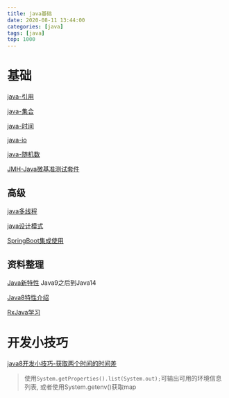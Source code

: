 ```yaml
---
title: java基础
date: 2020-08-11 13:44:00
categories: [java]
tags: [java]
top: 1000
---
```


# 基础

[java-引用](/2020/11/30/java-引用)

[java-集合](/2020/10/14/java-集合)

[java-时间](/2020/10/22/java-时间)

[java-io](/2020/10/22/java-io)

[java-随机数](/2020/07/13/java随机数)

[JMH-Java微基准测试套件](/2020/07/20/JMH-Java微基准测试套件)

## 高级

[java多线程](/2020/08/01/java多线程)

[java设计模式](/2020/08/11/java设计模式)

[SpringBoot集成使用](/2020/10/09/SpringBoot集成使用)

## 资料整理

[Java新特性](https://sunr7.gitee.io/java-new-features/) Java9之后到Java14

[Java8特性介绍](https://sunr7.gitee.io/java8-learning/) 

[RxJava学习](https://sunr7.gitee.io/rxjava_learning/) 

 <!-- more -->

# 开发小技巧

[java8开发小技巧-获取两个时间的时间差](/2020/08/12/java8开发小技巧-获取两个时间的时间差)


> 使用```System.getProperties().list(System.out);```可输出可用的环境信息列表, 或者使用System.getenv()获取map